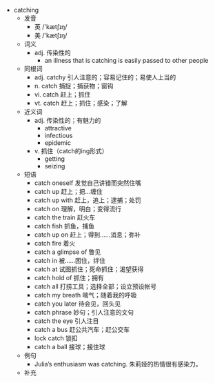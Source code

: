 - catching
  - 发音
    - 英 /'kætʃɪŋ/
    - 美 /'kætʃɪŋ/
  - 词义
    - adj. 传染性的
      - an illness that is catching is easily passed to other people
  - 同根词
    - adj. catchy 引人注意的；容易记住的；易使人上当的
    - n. catch 捕捉；捕获物；窗钩
    - vi. catch 赶上；抓住
    - vt. catch 赶上；抓住；感染；了解
  - 近义词
    - adj. 传染性的；有魅力的
      - attractive
      - infectious
      - epidemic
    - v. 抓住（catch的ing形式）
      - getting
      - seizing
  - 短语
    - catch oneself 发觉自己讲错而突然住嘴
    - catch up 赶上；把…缠住
    - catch up with 赶上，追上；逮捕；处罚
    - catch on 理解，明白；变得流行
    - catch the train 赶火车
    - catch fish 抓鱼，捕鱼
    - catch up on 赶上；得到……消息；弥补
    - catch fire 着火
    - catch a glimpse of 瞥见
    - catch in 被……困住，绊住
    - catch at 试图抓住；死命抓住；渴望获得
    - catch hold of 抓住；拥有
    - catch all 打捞工具；选择全部；设立预设帐号
    - catch my breath 喘气；随着我的呼吸
    - catch you later 待会见，回头见
    - catch phrase 妙句；引人注意的文句
    - catch the eye 引人注目
    - catch a bus 赶公共汽车；赶公交车
    - lock catch 锁扣
    - catch a ball 接球；接住球
  - 例句
    - Julia’s enthusiasm was catching. 朱莉娅的热情很有感染力。
  - 补充